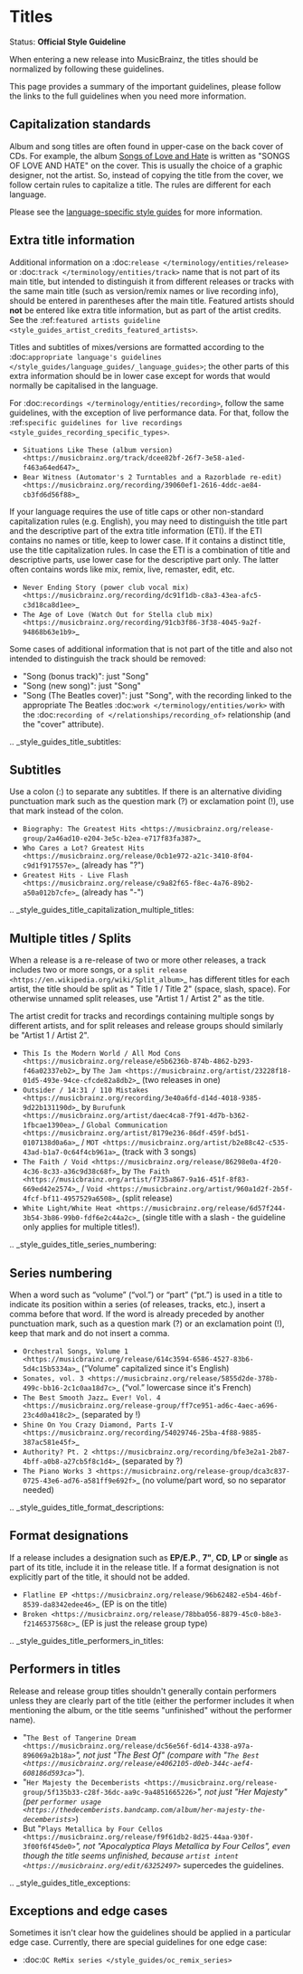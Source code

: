 # Titles

Status: **Official Style Guideline**

[comment]: https://musicbrainz.org/doc/Style/Titles

When entering a new release into MusicBrainz, the titles should be normalized by following these guidelines.

This page provides a summary of the important guidelines, please follow the links to the full guidelines when you need more information.


## Capitalization standards

Album and song titles are often found in upper-case on the back cover of CDs. For example, the album [Songs of Love and Hate](https://musicbrainz.org/release-group/964ccc52-2873-3bce-a806-73d71532c539) is written as "SONGS OF LOVE AND HATE" on the cover. This is usually the choice of a graphic designer, not the artist. So, instead of copying the title from the cover, we follow certain rules to capitalize a title. The rules are different for each language.

Please see the [language-specific style guides](../language_guides/_language_guides) for more information.


## Extra title information

Additional information on a :doc:`release </terminology/entities/release>` or :doc:`track </terminology/entities/track>` name that is not part of its main title, but intended to distinguish it from different releases or tracks with the same main title (such as version/remix names or live recording info), should be entered in parentheses after the main title. Featured artists should **not** be entered like extra title information, but as part of the artist credits. See the :ref:`featured artists guideline <style_guides_artist_credits_featured_artists>`.

Titles and subtitles of mixes/versions are formatted according to the :doc:`appropriate language's guidelines </style_guides/language_guides/_language_guides>`; the other parts of this extra information should be in lower case except for words that would normally be capitalised in the language.

For :doc:`recordings </terminology/entities/recording>`, follow the same guidelines, with the exception of live performance data. For that, follow the :ref:`specific guidelines for live recordings <style_guides_recording_specific_types>`.

   - `Situations Like These (album version) <https://musicbrainz.org/track/dcee82bf-26f7-3e58-a1ed-f463a64ed647>`_
   - `Bear Witness (Automator's 2 Turntables and a Razorblade re-edit) <https://musicbrainz.org/recording/39060ef1-2616-4ddc-ae84-cb3fd6d56f88>`_

If your language requires the use of title caps or other non-standard capitalization rules (e.g. English), you may need to distinguish the title part and the descriptive part of the extra title information (ETI). If the ETI contains no names or title, keep to lower case. If it contains a distinct title, use the title capitalization rules. In case the ETI is a combination of title and descriptive parts, use lower case for the descriptive part only. The latter often contains words like mix, remix, live, remaster, edit, etc.

   - `Never Ending Story (power club vocal mix) <https://musicbrainz.org/recording/dc91f1db-c8a3-43ea-afc5-c3d18ca8d1ee>`_
   - `The Age of Love (Watch Out for Stella club mix) <https://musicbrainz.org/recording/91cb3f86-3f38-4045-9a2f-94868b63e1b9>`_

Some cases of additional information that is not part of the title and also not intended to distinguish the track should be removed:

   - "Song (bonus track)": just "Song"
   - "Song (new song)": just "Song"
   - "Song (The Beatles cover)": just "Song", with the recording linked to the appropriate The Beatles :doc:`work </terminology/entities/work>` with the :doc:`recording of </relationships/recording_of>` relationship (and the "cover" attribute).


.. _style_guides_title_subtitles:

Subtitles
---------

Use a colon (:) to separate any subtitles. If there is an alternative dividing punctuation mark such as the question mark (?) or exclamation point (!), use that mark instead of the colon.

   - `Biography: The Greatest Hits <https://musicbrainz.org/release-group/2a46ad10-e204-3e5c-b2ea-e717f83fa387>`_
   - `Who Cares a Lot? Greatest Hits <https://musicbrainz.org/release/0cb1e972-a21c-3410-8f04-c9d1f917557e>`_ (already has "?")
   - `Greatest Hits - Live Flash <https://musicbrainz.org/release/c9a82f65-f8ec-4a76-89b2-a50a012b7cfe>`_ (already has "-")


.. _style_guides_title_capitalization_multiple_titles:

Multiple titles / Splits
------------------------

When a release is a re-release of two or more other releases, a track includes two or more songs, or a `split release <https://en.wikipedia.org/wiki/Split_album>`_ has different titles for each artist, the title should be split as " Title 1 / Title 2" (space, slash, space). For otherwise unnamed split releases, use "Artist 1 / Artist 2" as the title.

The artist credit for tracks and recordings containing multiple songs by different artists, and for split releases and release groups should similarly be "Artist 1 / Artist 2".

   - `This Is the Modern World / All Mod Cons <https://musicbrainz.org/release/e5b6236b-874b-4862-b293-f46a02337eb2>`_ by `The Jam <https://musicbrainz.org/artist/23228f18-01d5-493e-94ce-cfcde82a8db2>`_ (two releases in one)
   - `Outsider / 14:31 / 110 Mistakes <https://musicbrainz.org/recording/3e40a6fd-d14d-4018-9385-9d22b131190d>`_ by `Burufunk <https://musicbrainz.org/artist/daec4ca8-7f91-4d7b-b362-1fbcae1390ea>`_ / `Global Communication <https://musicbrainz.org/artist/8179e236-86df-459f-bd51-0107138d0a6a>`_ / `MOT <https://musicbrainz.org/artist/b2e88c42-c535-43ad-b1a7-0c64f4cb961a>`_ (track with 3 songs)
   - `The Faith / Void <https://musicbrainz.org/release/86298e0a-4f20-4c36-8c33-a36c9d38c68f>`_ by `The Faith <https://musicbrainz.org/artist/f735a867-9a16-451f-8f83-669ed42e2574>`_ / `Void <https://musicbrainz.org/artist/960a1d2f-2b5f-4fcf-bf11-4957529a6508>`_ (split release)
   - `White Light/White Heat <https://musicbrainz.org/release/6d57f244-3b54-3b86-99b0-fdf6e2c44a2c>`_ (single title with a slash - the guideline only applies for multiple titles!).


.. _style_guides_title_series_numbering:

Series numbering
----------------

When a word such as “volume” (“vol.”) or “part” (“pt.”) is used in a title to indicate its position within a series (of releases, tracks, etc.), insert a comma before that word. If the word is already preceded by another punctuation mark, such as a question mark (?) or an exclamation point (!), keep that mark and do not insert a comma.

   - `Orchestral Songs, Volume 1 <https://musicbrainz.org/release/614c3594-6586-4527-83b6-5d4c15b5334a>`_ (“Volume” capitalized since it's English)
   - `Sonates, vol. 3 <https://musicbrainz.org/release/5855d2de-378b-499c-bb16-2c1c0aa18d7c>`_ (“vol.” lowercase since it's French)
   - `The Best Smooth Jazz… Ever! Vol. 4 <https://musicbrainz.org/release-group/ff7ce951-ad6c-4aec-a696-23c4d0a418c2>`_ (separated by !)
   - `Shine On You Crazy Diamond, Parts I-V <https://musicbrainz.org/recording/54029746-25ba-4f88-9885-387ac581e45f>`_
   - `Authority? Pt. 2 <https://musicbrainz.org/recording/bfe3e2a1-2b87-4bff-a0b8-a27cb5f8c1d4>`_ (separated by ?)
   - `The Piano Works 3 <https://musicbrainz.org/release-group/dca3c837-0725-43e6-ad76-a581ff9e692f>`_ (no volume/part word, so no separator needed)


.. _style_guides_title_format_descriptions:

Format designations
-------------------

If a release includes a designation such as **EP/E.P.**, **7"**, **CD**, **LP** or **single** as part of its title, include it in the release title. If a format designation is not explicitly part of the title, it should not be added.

   - `Flatline EP <https://musicbrainz.org/release/96b62482-e5b4-46bf-8539-da8342edee46>`_ (EP is on the title)
   - `Broken <https://musicbrainz.org/release/78bba056-8879-45c0-b8e3-f2146537568c>`_ (EP is just the release group type)


.. _style_guides_title_performers_in_titles:

Performers in titles
--------------------

Release and release group titles shouldn't generally contain performers unless they are clearly part of the title (either the performer includes it when mentioning the album, or the title seems "unfinished" without the performer name).

   - "`The Best of Tangerine Dream <https://musicbrainz.org/release/dc56e56f-6d14-4338-a97a-896069a2b18a>`_", not just "The Best Of" (compare with "`The Best <https://musicbrainz.org/release/e4062105-d0eb-344c-aef4-608186d593ca>`_").
   - "`Her Majesty the Decemberists <https://musicbrainz.org/release-group/5f135b33-c28f-36dc-aa9c-9a4851665226>`_", not just "Her Majesty" (per `performer usage <https://thedecemberists.bandcamp.com/album/her-majesty-the-decemberists>`_)
   - But "`Plays Metallica by Four Cellos <https://musicbrainz.org/release/f9f61db2-8d25-44aa-930f-3f00f6f45de0>`_", not "Apocalyptica Plays Metallica by Four Cellos", even though the title seems unfinished, because `artist intent <https://musicbrainz.org/edit/63252497>`_ supercedes the guidelines.


.. _style_guides_title_exceptions:

Exceptions and edge cases
-------------------------

Sometimes it isn't clear how the guidelines should be applied in a particular edge case. Currently, there are special guidelines for one edge case:

   - :doc:`OC ReMix series </style_guides/oc_remix_series>`

